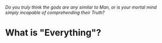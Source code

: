 _Do you truly think the gods are any similar to Man, or is your mortal mind simply incapable of comprehending their Truth?_

# What is "Everything"?
